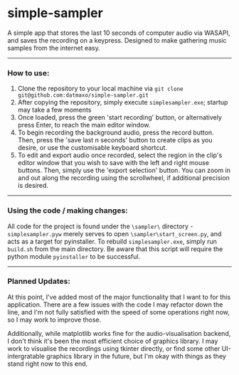 # simple-sampler
A simple app that stores the last 10 seconds of computer audio via WASAPI, and saves the recording on a keypress. 
Designed to make gathering music samples from the internet easy.

---

### How to use:

1. Clone the repository to your local machine via `git clone git@github.com:datmaxo/simple-sampler.git`
2. After copying the repository, simply execute `simplesampler.exe`; startup may take a few moments
3. Once loaded, press the green 'start recording' button, or alternatively press Enter, to reach the main editor window.
4. To begin recording the background audio, press the record button. Then, press the 'save last n seconds' button to create clips as you desire, or use the customisable keyboard shortcut.
5. To edit and export audio once recorded, select the region in the clip's editor window that you wish to save with the left and right mouse buttons. Then, simply use the 'export selection' button.
   You can zoom in and out along the recording using the scrollwheel, if additional precision is desired.

---

### Using the code / making changes:

All code for the project is found under the `\sampler\` directory - `simplesampler.pyw` merely serves to open `\sampler\start_screen.py`, and acts as a target for pyinstaller.
To rebuild `simplesampler.exe`, simply run `build.sh` from the main directory. Be aware that this script will require the python module `pyinstaller` to be successful.

---

### Planned Updates:

At this point, I've added most of the major functionality that I want to for this application.
There are a few issues with the code I may refactor down the line, and I'm not fully satisfied with the speed of some operations right now, so I may work to improve those.

Additionally, while matplotlib works fine for the audio-visualisation backend, I don't think it's been the most efficient choice of graphics library.
I may work to visualise the recordings using tkinter directly, or find some other UI-intergratable graphics library in the future, but I'm okay with things as they stand right now to this end. 
